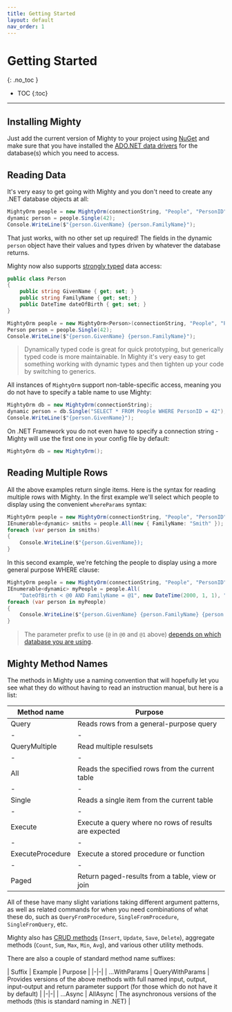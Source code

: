 ```yaml
---
title: Getting Started
layout: default
nav_order: 1
---
```


# Getting Started
{: .no_toc }

- TOC
{:toc}

---

## Installing Mighty

Just add the current version of Mighty to your project using [NuGet](https://www.nuget.org/packages/Mighty) and make sure that you have installed the [ADO.NET data drivers]() for the database(s) which you need to access.

## Reading Data

It's very easy to get going with Mighty and you don't need to create any .NET database objects at all:

```c#
MightyOrm people = new MightyOrm(connectionString, "People", "PersonID");
dynamic person = people.Single(42);
Console.WriteLine($"{person.GivenName} {person.FamilyName}");
```

That just works, with no other set up required! The fields in the dynamic `person` object have their values and types driven by whatever the database returns.

Mighty now also supports [strongly typed](strongly-typed-mighty) data access:

```c#
public class Person
{
    public string GivenName { get; set; }
    public string FamilyName { get; set; }
    public DateTime dateOfBirth { get; set; }
}

MightyOrm people = new MightyOrm<Person>(connectionString, "People", "PersonID");
Person person = people.Single(42);
Console.WriteLine($"{person.GivenName} {person.FamilyName}");
```

> Dynamically typed code is great for quick prototyping, but generically typed code is more maintainable. In Mighty it's very easy to get something working with dynamic types and then tighten up your code by switching to generics.

All instances of `MightyOrm` support non-table-specific access, meaning you do not have to specify a table name to use Mighty:

```c#
MightyOrm db = new MightyOrm(connectionString);
dynamic person = db.Single("SELECT * FROM People WHERE PersonID = 42");
Console.WriteLine($"{person.GivenName}");
```

On .NET Framework you do not even have to specify a connection string - Mighty will use the first one in your config file by default:

```c#
MightyOrm db = new MightyOrm();
```

## Reading Multiple Rows

All the above examples return single items. Here is the syntax for reading multiple rows with Mighty. In the first example we'll select which people to display using the convenient `whereParams` syntax:

```c#
MightyOrm people = new MightyOrm(connectionString, "People", "PersonID");
IEnumerable<dynamic> smiths = people.All(new { FamilyName: "Smith" });
foreach (var person in smiths)
{
    Console.WriteLine($"{person.GivenName});
}
```

In this second example, we're fetching the people to display using a more general purpose WHERE clause:


```c#
MightyOrm people = new MightyOrm(connectionString, "People", "PersonID");
IEnumerable<dynamic> myPeople = people.All(
    "DateOfBirth < @0 AND FamilyName = @1", new DateTime(2000, 1, 1), "Smith");
foreach (var person in myPeople)
{
    Console.WriteLine($"{person.GivenName} {person.FamilyName} {person.DateOfBirth}");
}
```

> The parameter prefix to use (`@` in `@0` and `@1` above) [depends on which database you are using](supported-databases).

## Mighty Method Names

The methods in Mighty use a naming convention that will hopefully let you see what they do without having to read an instruction manual, but here is a list:

 | Method name | Purpose |
 |-|-|
 | Query | Reads rows from a general-purpose query |
 |-|-|
 | QueryMultiple | Read multiple resulsets |
 |-|-|
 | All | Reads the specified rows from the current table |
 |-|-|
 | Single | Reads a single item from the current table |
 |-|-|
 | Execute | Execute a query where no rows of results are expected |
 |-|-|
 | ExecuteProcedure | Execute a stored procedure or function |
 |-|-|
 | Paged | Return paged-results from a table, view or join |

All of these have many slight variations taking different argument patterns, as well as related commands for when you need combinations of what these do, such as `QueryFromProcedure`, `SingleFromProcedure`, `SingleFromQuery`, etc.

Mighty also has [CRUD methods](crud-actions) (`Insert`, `Update`, `Save`, `Delete`), aggregate methods (`Count`, `Sum`, `Max`, `Min`, `Avg`), and various other utility methods.

There are also a couple of standard method name suffixes:

 | Suffix | Example | Purpose |
 |-|-|
 | ...WithParams | QueryWithParams | Provides versions of the above methods with full named input, output, input-output and return parameter support (for those which do not have it by default) |
 |-|-|
 | ...Async | AllAsync | The asynchronous versions of the methods (this is standard naming in .NET) |
  